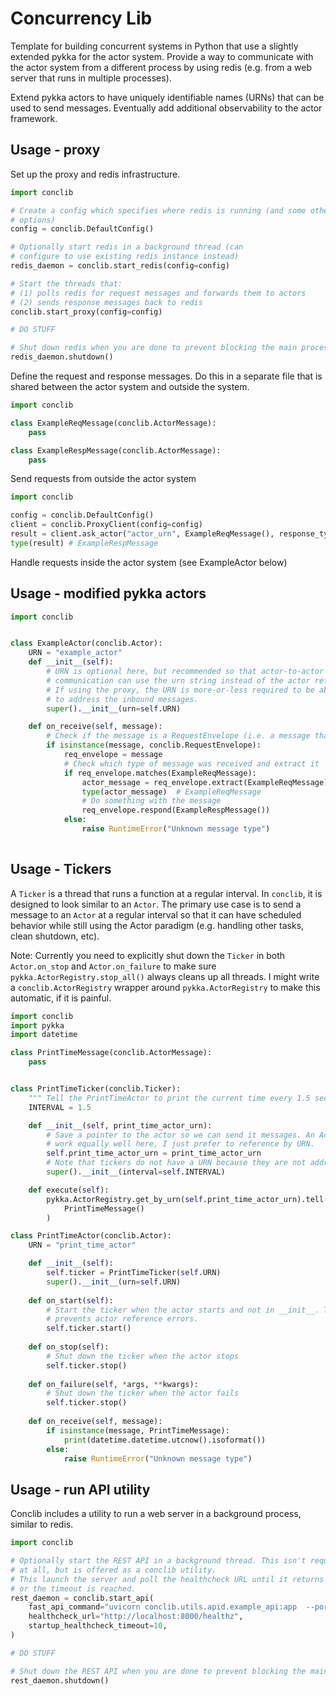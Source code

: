 # Concurrency Lib

Template for building concurrent systems in Python that use a slightly extended pykka 
for the actor system.  Provide a way to communicate with the actor system from a 
different process by using redis (e.g. from a web server that runs in multiple processes).

Extend pykka actors to have uniquely identifiable names (URNs) that can be used to 
send messages. Eventually add additional observability to the actor framework.


## Usage - proxy

Set up the proxy and redis infrastructure.

```python
import conclib

# Create a config which specifies where redis is running (and some other rarely used 
# options)  
config = conclib.DefaultConfig()

# Optionally start redis in a background thread (can 
# configure to use existing redis instance instead)
redis_daemon = conclib.start_redis(config=config)

# Start the threads that:
# (1) polls redis for request messages and forwards them to actors
# (2) sends response messages back to redis
conclib.start_proxy(config=config)

# DO STUFF

# Shut down redis when you are done to prevent blocking the main process shutting down
redis_daemon.shutdown()

```

Define the request and response messages. Do this in a separate file that is shared
between the actor system and outside the system.
```python
import conclib

class ExampleReqMessage(conclib.ActorMessage):
    pass

class ExampleRespMessage(conclib.ActorMessage):
    pass
```

Send requests from outside the actor system
```python
import conclib

config = conclib.DefaultConfig()
client = conclib.ProxyClient(config=config)
result = client.ask_actor("actor_urn", ExampleReqMessage(), response_type=ExampleRespMessage)
type(result) # ExampleRespMessage
```

Handle requests inside the actor system (see ExampleActor below)


## Usage - modified pykka actors

```python
import conclib


class ExampleActor(conclib.Actor):
    URN = "example_actor"
    def __init__(self):
        # URN is optional here, but recommended so that actor-to-actor 
        # communication can use the urn string instead of the actor ref.
        # If using the proxy, the URN is more-or-less required to be able
        # to address the inbound messages.
        super().__init__(urn=self.URN)

    def on_receive(self, message):
        # Check if the message is a RequestEnvelope (i.e. a message that arrived from outside the actor system)
        if isinstance(message, conclib.RequestEnvelope):
            req_envelope = message
            # Check which type of message was received and extract it
            if req_envelope.matches(ExampleReqMessage):
                actor_message = req_envelope.extract(ExampleReqMessage)
                type(actor_message)  # ExampleReqMessage
                # Do something with the message
                req_envelope.respond(ExampleRespMessage())
            else:
                raise RuntimeError("Unknown message type")
               

```

## Usage - Tickers

A `Ticker` is a thread that runs a function at a regular interval.  In `conclib`, it is 
designed to look similar to an `Actor`. The primary use case is to send a message to an 
`Actor` at a regular interval so that it can have scheduled behavior while still using 
the Actor paradigm (e.g. handling other tasks, clean shutdown, etc). 

Note: Currently you need to explicitly shut down the `Ticker` in both `Actor.on_stop` and 
`Actor.on_failure` to make sure `pykka.ActorRegistry.stop_all()` always cleans up all threads. 
I might write a `conclib.ActorRegistry` wrapper around `pykka.ActorRegistry` to make this 
automatic, if it is painful.

```python
import conclib
import pykka
import datetime

class PrintTimeMessage(conclib.ActorMessage):
    pass


class PrintTimeTicker(conclib.Ticker):
    """ Tell the PrintTimeActor to print the current time every 1.5 seconds """
    INTERVAL = 1.5

    def __init__(self, print_time_actor_urn):
        # Save a pointer to the actor so we can send it messages. An ActorRef would 
        # work equally well here, I just prefer to reference by URN.
        self.print_time_actor_urn = print_time_actor_urn
        # Note that tickers do not have a URN because they are not addressable
        super().__init__(interval=self.INTERVAL)

    def execute(self):
        pykka.ActorRegistry.get_by_urn(self.print_time_actor_urn).tell(
            PrintTimeMessage()
        )

class PrintTimeActor(conclib.Actor):
    URN = "print_time_actor"

    def __init__(self):
        self.ticker = PrintTimeTicker(self.URN)
        super().__init__(urn=self.URN)
    
    def on_start(self):
        # Start the ticker when the actor starts and not in __init__. This 
        # prevents actor reference errors.  
        self.ticker.start()
    
    def on_stop(self):
        # Shut down the ticker when the actor stops
        self.ticker.stop()
    
    def on_failure(self, *args, **kwargs):
        # Shut down the ticker when the actor fails
        self.ticker.stop()
    
    def on_receive(self, message):
        if isinstance(message, PrintTimeMessage):
            print(datetime.datetime.utcnow().isoformat())
        else:
            raise RuntimeError("Unknown message type")

```

## Usage - run API utility

Conclib includes a utility to run a web server in a background process, similar to redis.

```python
import conclib

# Optionally start the REST API in a background thread. This isn't required
# at all, but is offered as a conclib utility.
# This launch the server and poll the healthcheck URL until it returns a 200
# or the timeout is reached.
rest_daemon = conclib.start_api(
    fast_api_command="uvicorn conclib.utils.apid.example_api:app  --port 8000",
    healthcheck_url="http://localhost:8000/healthz",
    startup_healthcheck_timeout=10,
)

# DO STUFF

# Shut down the REST API when you are done to prevent blocking the main process shutting down
rest_daemon.shutdown()
```